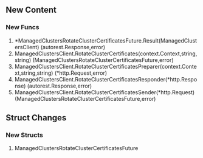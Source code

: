 ## New Content

### New Funcs

1. *ManagedClustersRotateClusterCertificatesFuture.Result(ManagedClustersClient) (autorest.Response,error)
1. ManagedClustersClient.RotateClusterCertificates(context.Context,string,string) (ManagedClustersRotateClusterCertificatesFuture,error)
1. ManagedClustersClient.RotateClusterCertificatesPreparer(context.Context,string,string) (*http.Request,error)
1. ManagedClustersClient.RotateClusterCertificatesResponder(*http.Response) (autorest.Response,error)
1. ManagedClustersClient.RotateClusterCertificatesSender(*http.Request) (ManagedClustersRotateClusterCertificatesFuture,error)

## Struct Changes

### New Structs

1. ManagedClustersRotateClusterCertificatesFuture
